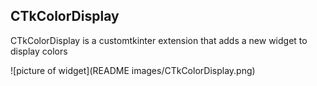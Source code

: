 ## CTkColorDisplay
CTkColorDisplay is a customtkinter extension that adds a new widget to display colors

![picture of widget](README images/CTkColorDisplay.png)
